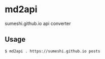 # md2api

sumeshi.github.io api converter

## Usage

```
$ md2api . https://sumeshi.github.io posts
```